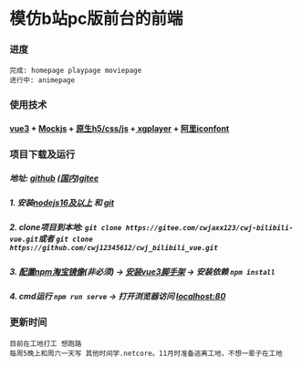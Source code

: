 # 模仿b站pc版前台的前端
### 进度
    完成: homepage playpage moviepage
    进行中: animepage
### 使用技术
#### [vue3](https://vuejs.org/) + [Mockjs](http://mockjs.com/examples.html) + [原生h5/css/js](https://developer.mozilla.org/zh-CN/) +[ xgplayer](http://h5player.bytedance.com/guide/) + [阿里iconfont](https://www.iconfont.cn/)


### 项目下载及运行
##### 地址: [github](https://github.com/cwj12345612/cwj_bilibili_vue.git )    [(国内)gitee](https://gitee.com/cwjaxx123/cwj-bilibili-vue.git)

##### 1. 安装[nodejs16及以上](https://nodejs.org/en) 和 [git](https://git-scm.com/downloads)
##### 2. clone项目到本地: ```git clone https://gitee.com/cwjaxx123/cwj-bilibili-vue.git```或者 ```git clone https://github.com/cwj12345612/cwj_bilibili_vue.git```
##### 3. [配置npm淘宝镜像](https://www.cnblogs.com/tanyiqu/p/14532462.html)(非必须) -> [安装vue3脚手架](https://cli.vuejs.org/zh/guide/installation.html) -> 安装依赖 ```npm install```
##### 4. cmd运行 ```npm run serve```  ->  打开浏览器访问  [localhost:80](http://localhost:80)

 


### 更新时间

    目前在工地打工 想跑路
    每周5晚上和周六一天写 其他时间学.netcore。11月时准备逃离工地，不想一辈子在工地

    
